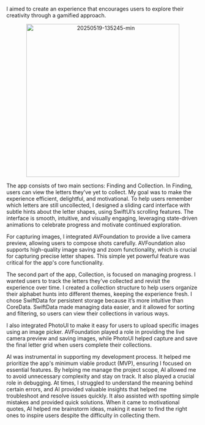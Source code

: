 I aimed to create an experience that encourages users to explore their creativity through a gamified approach.  

<p align="center">
  <img src="https://github.com/user-attachments/assets/32b419c3-38aa-4cc9-b353-f26fb02b361d" alt="20250519-135245-min" width="400">
</p>

The app consists of two main sections: Finding and Collection. In Finding, users can view the letters they’ve yet to collect. My goal was to make the experience efficient, delightful, and motivational. To help users remember which letters are still uncollected, I designed a sliding card interface with subtle hints about the letter shapes, using SwiftUI’s scrolling features. The interface is smooth, intuitive, and visually engaging, leveraging state-driven animations to celebrate progress and motivate continued exploration.

For capturing images, I integrated AVFoundation to provide a live camera preview, allowing users to compose shots carefully. AVFoundation also supports high-quality image saving and zoom functionality, which is crucial for capturing precise letter shapes. This simple yet powerful feature was critical for the app's core functionality.

The second part of the app, Collection, is focused on managing progress. I wanted users to track the letters they’ve collected and revisit the experience over time. I created a collection structure to help users organize their alphabet hunts into different themes, keeping the experience fresh. I chose SwiftData for persistent storage because it’s more intuitive than CoreData. SwiftData made managing data easier, and it allowed for sorting and filtering, so users can view their collections in various ways.

I also integrated PhotoUI to make it easy for users to upload specific images using an image picker. AVFoundation played a role in providing the live camera preview and saving images, while PhotoUI helped capture and save the final letter grid when users complete their collections.

AI was instrumental in supporting my development process. It helped me prioritize the app's minimum viable product (MVP), ensuring I focused on essential features. By helping me manage the project scope, AI allowed me to avoid unnecessary complexity and stay on track. It also played a crucial role in debugging. At times, I struggled to understand the meaning behind certain errors, and AI provided valuable insights that helped me troubleshoot and resolve issues quickly. It also assisted with spotting simple mistakes and provided quick solutions. When it came to motivational quotes, AI helped me brainstorm ideas, making it easier to find the right ones to inspire users despite the difficulty in collecting them.

